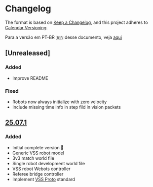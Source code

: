 # Changelog

The format is based on [Keep a Changelog](https://keepachangelog.com/en/1.0.0/),
and this project adheres to [Calendar Versioning](https://calver.org/).

Para a versão em PT-BR 🇧🇷 desse documento, veja [aqui](./CHANGELOG.pt-br.md)

## [Unrealeased]

### Added

- Improve README

### Fixed

- Robots now always initialize with zero velocity
- Include missing time info in step fild in vision packets

## [25.07.1]

### Added

- Initial complete version 🎉
- Generic VSS robot model
- 3v3 match world file
- Single robot development world file
- VSS robot Webots controller
- Referee bridge controller
- Implement [VSS Proto](https://github.com/futebol-mini/VSSProto) standard

[25.07.1]: https://github.com/futebol-mini/travesim/releases/tag/v25.07.1
